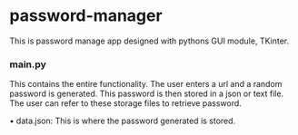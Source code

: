 # password-manager
This is password manage app designed with pythons GUI module, TKinter.

### main.py
This contains the entire functionality. The user enters a url and a random password is generated. This password is then stored in a json or text file. The user can refer to these storage files to retrieve password.

• data.json: This is where the password generated is stored.
  
